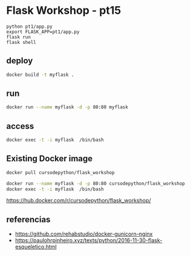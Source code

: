 # Flask Workshop - pt15

```
python pt1/app.py
export FLASK_APP=pt1/app.py
flask run
flask shell
```

## deploy

```bash
docker build -t myflask .
```

## run

```bash
docker run --name myflask -d -p 80:80 myflask
```

## access

```bash
docker exec -t -i myflask  /bin/bash
```


## Existing Docker image
```bash
docker pull cursodepython/flask_workshop
```

```bash
docker run --name myflask -d -p 80:80 cursodepython/flask_workshop
docker exec -t -i myflask  /bin/bash
```

https://hub.docker.com/r/cursodepython/flask_workshop/


## referencias

- https://github.com/rehabstudio/docker-gunicorn-nginx
- https://paulohrpinheiro.xyz/texts/python/2016-11-30-flask-esqueletico.html
